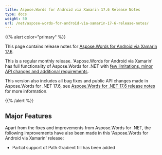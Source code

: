 ```yaml
---
title: Aspose.Words for Android via Xamarin 17.6 Release Notes
type: docs
weight: 50
url: /net/aspose-words-for-android-via-xamarin-17-6-release-notes/
---
```


{{% alert color="primary" %}} 

This page contains release notes for [Aspose.Words for Android via Xamarin 17.6](https://downloads.aspose.com/words/androidxamarin/new-releases/aspose.words-for-android-via-xamarin-17.6/).

This is a regular monthly release. 'Aspose.Words for Android via Xamarin' has full functionality of Aspose.Words for .NET with [few limitations, minor API changes and additional requirements](/words/net/aspose-words-for-android-via-xamarin-api-differences-and-limitations/).

This version also includes all bug fixes and public API changes made in Aspose.Words for .NET 17.6, see [Aspose.Words for .NET 17.6 release notes](/words/net/aspose-words-for-net-17-6-release-notes/) for more information.

{{% /alert %}} 
## **Major Features**
Apart from the fixes and improvements from Aspose.Words for .NET, the following improvements have also been made in this 'Aspose.Words for Android via Xamarin' release:

- Partial support of Path Gradient fill has been added
